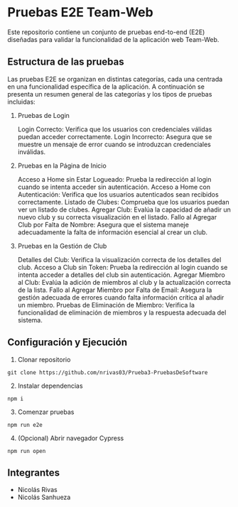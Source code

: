 # Pruebas E2E Team-Web

Este repositorio contiene un conjunto de pruebas end-to-end (E2E) diseñadas para validar la funcionalidad de la aplicación web Team-Web.

## Estructura de las pruebas

Las pruebas E2E se organizan en distintas categorías, cada una centrada en una funcionalidad específica de la aplicación. A continuación se presenta un resumen general de las categorías y los tipos de pruebas incluidas:

1. Pruebas de Login

    Login Correcto: Verifica que los usuarios con credenciales válidas puedan acceder correctamente.
    Login Incorrecto: Asegura que se muestre un mensaje de error cuando se introduzcan credenciales inválidas.

2. Pruebas en la Página de Inicio

    Acceso a Home sin Estar Logueado: Prueba la redirección al login cuando se intenta acceder sin autenticación.
    Acceso a Home con Autenticación: Verifica que los usuarios autenticados sean recibidos correctamente.
    Listado de Clubes: Comprueba que los usuarios puedan ver un listado de clubes.
    Agregar Club: Evalúa la capacidad de añadir un nuevo club y su correcta visualización en el listado.
    Fallo al Agregar Club por Falta de Nombre: Asegura que el sistema maneje adecuadamente la falta de información esencial al crear un club.

3. Pruebas en la Gestión de Club

    Detalles del Club: Verifica la visualización correcta de los detalles del club.
    Acceso a Club sin Token: Prueba la redirección al login cuando se intenta acceder a detalles del club sin autenticación.
    Agregar Miembro al Club: Evalúa la adición de miembros al club y la actualización correcta de la lista.
    Fallo al Agregar Miembro por Falta de Email: Asegura la gestión adecuada de errores cuando falta información crítica al añadir un miembro.
    Pruebas de Eliminación de Miembro: Verifica la funcionalidad de eliminación de miembros y la respuesta adecuada del sistema.

## Configuración y Ejecución

1. Clonar repositorio

``` 
git clone https://github.com/nrivas03/Prueba3-PruebasDeSoftware
```

2. Instalar dependencias

```
npm i
```

3. Comenzar pruebas

```
npm run e2e
```

4. (Opcional) Abrir navegador Cypress

```
npm run open
```

## Integrantes

* Nicolás Rivas
* Nicolás Sanhueza